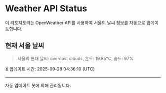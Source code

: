 
# Weather API Status

이 리포지토리는 OpenWeather API를 사용하여 서울의 날씨 정보를 자동으로 업데이트합니다.

## 현재 서울 날씨
> 서울의 현재 날씨: overcast clouds, 온도: 19.85°C, 습도: 97%

⏳ 업데이트 시간: 2025-09-28 04:36:10 (UTC)

---
자동 업데이트 봇에 의해 관리됩니다.
